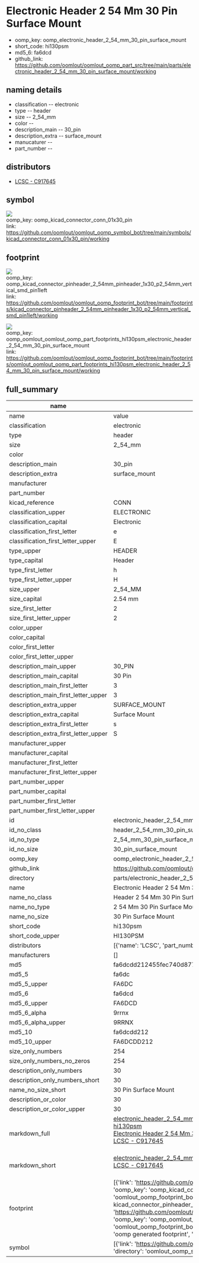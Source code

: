 # Electronic Header 2 54 Mm 30 Pin Surface Mount

  
* oomp_key: oomp_electronic_header_2_54_mm_30_pin_surface_mount 
* short_code: hi130psm
* md5_6: fa6dcd  
* github_link: https://github.com/oomlout/oomlout_oomp_part_src/tree/main/parts/electronic_header_2_54_mm_30_pin_surface_mount/working  
## naming details
* classification -- electronic
* type -- header
* size -- 2_54_mm
* color -- 
* description_main -- 30_pin
* description_extra -- surface_mount
* manucaturer -- 
* part_number -- 

## distributors
* [LCSC - C917645](https://lcsc.com/product-detail/C917645.html)   


## symbol

![](symbol/{index}/working/working_600.png)  
oomp_key: oomp_kicad_connector_conn_01x30_pin  
link: https://github.com/oomlout/oomlout_oomp_symbol_bot/tree/main/symbols/kicad_connector_conn_01x30_pin/working  

## footprint

![](footprint/{index}/working/working_600.png)  
oomp_key: oomp_kicad_connector_pinheader_2_54mm_pinheader_1x30_p2_54mm_vertical_smd_pin1left  
link: https://github.com/oomlout/oomlout_oomp_footprint_bot/tree/main/footprints/kicad_connector_pinheader_2_54mm_pinheader_1x30_p2_54mm_vertical_smd_pin1left/working  

![](footprint/{index}/working/working_600.png)  
oomp_key: oomp_oomlout_oomlout_oomp_part_footprints_hi130psm_electronic_header_2_54_mm_30_pin_surface_mount  
link: https://github.com/oomlout/oomlout_oomp_footprint_bot/tree/main/footprints/oomlout_oomlout_oomp_part_footprints_hi130psm_electronic_header_2_54_mm_30_pin_surface_mount/working  

## full_summary
| name | value | 
| --- | --- | 
| name | value | 
| classification | electronic | 
| type | header | 
| size | 2_54_mm | 
| color |  | 
| description_main | 30_pin | 
| description_extra | surface_mount | 
| manufacturer |  | 
| part_number |  | 
| kicad_reference | CONN | 
| classification_upper | ELECTRONIC | 
| classification_capital | Electronic | 
| classification_first_letter | e | 
| classification_first_letter_upper | E | 
| type_upper | HEADER | 
| type_capital | Header | 
| type_first_letter | h | 
| type_first_letter_upper | H | 
| size_upper | 2_54_MM | 
| size_capital | 2.54 mm | 
| size_first_letter | 2 | 
| size_first_letter_upper | 2 | 
| color_upper |  | 
| color_capital |  | 
| color_first_letter |  | 
| color_first_letter_upper |  | 
| description_main_upper | 30_PIN | 
| description_main_capital | 30 Pin | 
| description_main_first_letter | 3 | 
| description_main_first_letter_upper | 3 | 
| description_extra_upper | SURFACE_MOUNT | 
| description_extra_capital | Surface Mount | 
| description_extra_first_letter | s | 
| description_extra_first_letter_upper | S | 
| manufacturer_upper |  | 
| manufacturer_capital |  | 
| manufacturer_first_letter |  | 
| manufacturer_first_letter_upper |  | 
| part_number_upper |  | 
| part_number_capital |  | 
| part_number_first_letter |  | 
| part_number_first_letter_upper |  | 
| id | electronic_header_2_54_mm_30_pin_surface_mount | 
| id_no_class | header_2_54_mm_30_pin_surface_mount | 
| id_no_type | 2_54_mm_30_pin_surface_mount | 
| id_no_size | 30_pin_surface_mount | 
| oomp_key | oomp_electronic_header_2_54_mm_30_pin_surface_mount | 
| github_link | https://github.com/oomlout/oomlout_oomp_part_src/tree/main/parts/electronic_header_2_54_mm_30_pin_surface_mount/working | 
| directory | parts/electronic_header_2_54_mm_30_pin_surface_mount | 
| name | Electronic Header 2 54 Mm 30 Pin Surface Mount | 
| name_no_class | Header 2 54 Mm 30 Pin Surface Mount | 
| name_no_type | 2 54 Mm 30 Pin Surface Mount | 
| name_no_size | 30 Pin Surface Mount | 
| short_code | hi130psm | 
| short_code_upper | HI130PSM | 
| distributors | [{'name': 'LCSC', 'part_number': 'C917645', 'link': 'https://lcsc.com/product-detail/C917645.html', 'id': 'distributor_lcsc'}] | 
| manufacturers | [] | 
| md5 | fa6dcdd212455fec740d877455d77c22 | 
| md5_5 | fa6dc | 
| md5_5_upper | FA6DC | 
| md5_6 | fa6dcd | 
| md5_6_upper | FA6DCD | 
| md5_6_alpha | 9rrnx | 
| md5_6_alpha_upper | 9RRNX | 
| md5_10 | fa6dcdd212 | 
| md5_10_upper | FA6DCDD212 | 
| size_only_numbers | 254 | 
| size_only_numbers_no_zeros | 254 | 
| description_only_numbers | 30 | 
| description_only_numbers_short | 30 | 
| name_no_size_short | 30 Pin Surface Mount | 
| description_or_color | 30 | 
| description_or_color_upper | 30 | 
| markdown_full | [electronic_header_2_54_mm_30_pin_surface_mount](https://github.com/oomlout/oomlout_oomp_part_src/tree/main/parts/electronic_header_2_54_mm_30_pin_surface_mount/working)<br>[hi130psm](https://github.com/oomlout/oomlout_oomp_part_src/tree/main/parts/electronic_header_2_54_mm_30_pin_surface_mount/working)<br>[Electronic Header 2 54 Mm 30 Pin Surface Mount](https://github.com/oomlout/oomlout_oomp_part_src/tree/main/parts/electronic_header_2_54_mm_30_pin_surface_mount/working)<br>[LCSC - C917645<br>](https://lcsc.com/product-detail/C917645.html)<br> | 
| markdown_short | [electronic_header_2_54_mm_30_pin_surface_mount](https://github.com/oomlout/oomlout_oomp_part_src/tree/main/parts/electronic_header_2_54_mm_30_pin_surface_mount/working)<br>[LCSC - C917645<br>](https://lcsc.com/product-detail/C917645.html)<br> | 
| footprint | [{'link': 'https://github.com/oomlout/oomlout_oomp_footprint_bot/tree/main/foootprntss/kicad_connector_pinheader_2_54mm_pinheader_1x30_p2_54mm_vertical_smd_pin1left', 'oomp_key': 'oomp_kicad_connector_pinheader_2_54mm_pinheader_1x30_p2_54mm_vertical_smd_pin1left', 'directory': 'oomlout_oomp_footprint_bot/footprints/kicad_connector_pinheader_2_54mm_pinheader_1x30_p2_54mm_vertical_smd_pin1left//working/working.kicad_mod', 'note': 'source footprint kicad_connector_pinheader_2_54mm_pinheader_1x30_p2_54mm_vertical_smd_pin1left', 'index': 0}, {'link': 'https://github.com/oomlout/oomlout_oomp_footprint_bot/tree/main/foootprntss/oomlout_oomlout_oomp_part_footprints_hi130psm_electronic_header_2_54_mm_30_pin_surface_mount', 'oomp_key': 'oomp_oomlout_oomlout_oomp_part_footprints_hi130psm_electronic_header_2_54_mm_30_pin_surface_mount', 'directory': 'oomlout_oomp_footprint_bot/footprints/oomlout_oomlout_oomp_part_footprints_hi130psm_electronic_header_2_54_mm_30_pin_surface_mount//working/working.kicad_mod', 'note': 'oomp generated footprint', 'index': 1}] | 
| symbol | [{'link': 'https://github.com/oomlout/oomlout_oomp_symbol_bot/tree/main/symbols/kicad_connector_conn_01x30_pin', 'oomp_key': 'oomp_kicad_connector_conn_01x30_pin', 'directory': 'oomlout_oomp_symbol_bot/symbols/kicad_connector_conn_01x30_pin//working/working.kicad_sym', 'index': 0}] | 
